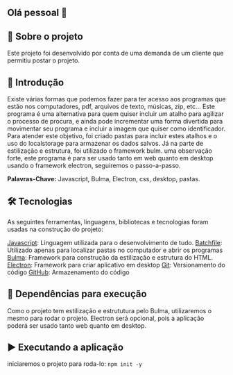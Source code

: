 ## Olá pessoal 👋


## 📑 Sobre o projeto
  Este projeto foi desenvolvido por conta de uma demanda de um cliente que permitiu postar o projeto.
  
##  📰 Introdução

  Existe várias formas que podemos fazer para ter acesso aos programas que estão nos computadores, pdf, arquivos de texto, músicas, zip, etc... Este programa é uma alternativa para quem quiser incluir um atalho para agilizar o processo de procura, e ainda pode incrementar uma forma divertida para movimentar seu programa e incluir a imagem que quiser como identificador. Para atender este objetivo, foi criado pastas para incluir estes atalhos e o uso do localstorage para armazenar os dados salvos. Já na parte de estilização e estrutura, foi utilizado o framework bulm. uma observação forte, este programa é para ser usado tanto em web quanto em desktop usando o framework electron, seguiremos o passo-a-passo.
  
__Palavras-Chave:__ Javascript, Bulma, Electron, css, desktop, pastas.

## 🛠️ Tecnologias

As seguintes ferramentas, linguagens, bibliotecas e tecnologias foram usadas na construção do projeto:

[Javascript](https://www.javascript.com/): Linguagem utilizada para o desenvolvimento de tudo.
[Batchfile](https://en.wikipedia.org/wiki/Batch_file): Utilizado apenas para localizar pastas no computador e abrir os programas
[Bulma](https://bulma.io/): Framework para construção da estilização e estrutura do HTML.
[Electron](https://electronjs.org/pt/): Framework para criar aplicativo em desktop
[Git](https://git-scm.com/): Versionamento do código
[GitHub](https://github.com/): Armazenamento do código

## 🚧 Dependências para execução

Como o projeto tem estilização e estrututura pelo Bulma, utilizaremos o mesmo para rodar o projeto. Electron será opcional, pois a aplicação poderá ser usado tanto web quanto em desktop.

## ▶️ Executando a aplicação

iniciaremos o projeto para roda-lo:
`
npm init -y
`
